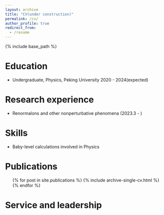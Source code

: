 ```yaml
---
layout: archive
title: "CV(under construction)"
permalink: /cv/
author_profile: true
redirect_from:
  - /resume
---
```


{% include base_path %}

Education
======
* Undergraduate, Physics, Peking University 2020 - 2024(expected)


Research experience
======
* Renormalons and other nonperturbative phenomena (2023.3 - )
  
Skills
======
*  Baby-level calculations involved in Physics

Publications
======
  <ul>{% for post in site.publications %}
    {% include archive-single-cv.html %}
  {% endfor %}</ul>
  
Service and leadership
======

